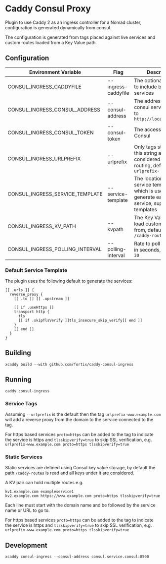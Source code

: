# Caddy Consul Proxy

Plugin to use Caddy 2 as an ingress controller for a Nomad cluster, configuration is generated dynamically from consul.

The configuration is generated from tags placed against live services and custom routes loaded from a Key Value path.

## Configuration

| Environment Variable | Flag | Description |
| -------------------- | ---- | ----------- |
| CONSUL_INGRESS_CADDYFILE | --ingress-caddyfile | The optional Caddyfile to include before the services |
| CONSUL_INGRESS_CONSUL_ADDRESS | --consul-address | The address of the consul server, defaults to `http://localhost:8500` |
| CONSUL_INGRESS_CONSUL_TOKEN | --consul-token | The access token for Consul |
| CONSUL_INGRESS_URLPREFIX | --urlprefix | Only tags starting with this string are considered for service routing, defaults to `urlprefix-` |
| CONSUL_INGRESS_SERVICE_TEMPLATE | --service-template | The location of a service template file which is used to generate each service, supports Go templates |
| CONSUL_INGRESS_KV_PATH | --kvpath | The Key Value path to load custom routes from, defaults to `/caddy-routes` |
| CONSUL_INGRESS_POLLING_INTERVAL | --polling-interval | Rate to poll Consul at in seconds, defaults to `30` |

### Default Service Template

The plugin uses the following default to generate the services:

```
[[ .urls ]] {
  reverse_proxy {
    [[ .to ]] [[ .upstream ]]

    [[ if .useHttps ]]
    transport http {
      tls
      [[ if .skipTlsVerify ]]tls_insecure_skip_verify[[ end ]]
    }
    [[ end ]]
  }
}
```

## Building

```shell
xcaddy build --with github.com/fortix/caddy-consul-ingress
```

## Running

```shell
caddy consul-ingress
```

### Service Tags

Assuming `--urlprefix` is the default then the tag `urlprefix-www.example.com` will add a reverse proxy from the domain to the service connected to the tag.

For https based services `proto=https` can be added to the tag to indicate the service is https and `tlsskipverify=true` to skip SSL verification, e.g. `urlprefix-www.example.com proto=https tlsskipverify=true`

### Static Services

Static services are defined using Consul key value storage, by default the path `/caddy-routes` is read and all keys under it are considered.

A KV pair can hold multiple routes e.g.

```
kv1.example.com exampleservice1
kv2.example.com https://www.example.com proto=https tlsskipverify=true
```

Each line must start with the domain name and be followed by the service name or URL to go to.

For https based services `proto=https` can be added to the tag to indicate the service is https and `tlsskipverify=true` to skip SSL verification, e.g. `urlprefix-www.example.com proto=https tlsskipverify=true`

## Development

```shell
xcaddy consul-ingress --consul-address consul.service.consul:8500
```
